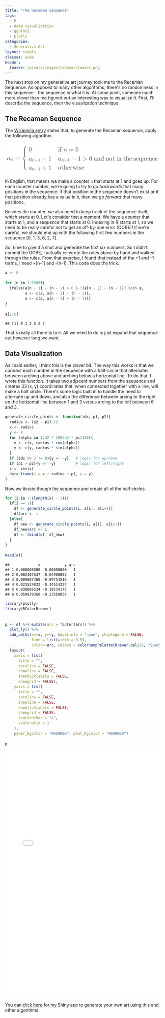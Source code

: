```yaml
---
title: "The Recaman Sequence"
tags:
  - R
  - data visualization
  - ggplot2
  - plotly
categories:
  - Generative Art
layout: single
classes: wide
header:
  teaser: /assets/images/recaman/teaser.png
---
```




The next stop on my generative art journey took me to the Recaman Sequence. As opposed to many other algorithms, there's no randomness in this sequence - the sequence is what it is. At some point, someone much more clever than me figured out an interesting way to visualize it. First, I'll describe the sequence, then the visualization technique.

## The Recaman Sequence

The [Wikipedia entry](https://en.wikipedia.org/wiki/Recam%C3%A1n%27s_sequence) states that, to generate the Recaman sequence, apply the following algorithm.

![](/assets/images/recaman/recaman.png)

In English, that means we make a counter `n` that starts at 1 and goes up. For each counter number, we're going to try to go *backwards* that many positions in the sequence. If that position in the sequence doesn't exist or if that position already has a value in it, then we go *forward* that many positions.

Besides the counter, we also need to keep track of the sequence itself, which starts at 0. Let's consider that a moment. We have a counter that starts at 1, and a sequence that starts at 0. Indexing in R starts at 1, so we need to be really careful not to get an off-by-one error (OOBE)! If we're careful, we should end up with the following first few numbers in the sequence [0, 1, 3, 6, 2, 7].

So, time to give it a shot and generate the first six numbers. So I didn't commit the OOBE, I actually re-wrote the rules above by hand and walked through the rules. From that exercise, I found that instead of the +1 and -1 terms, I need +[n-1] and -[n-1]. This code does the trick.


```r
a <- 0

for (n in 1:1000){
  ifelse(a[n - 1] - (n - 1) > 0 & !(a[n - 1] - (n - 1)) %in% a,
         a <- c(a, a[n - 1] - (n - 1)),
         a <- c(a, a[n - 1] + (n - 1)))
}

a[1:6]
```

```
## [1] 0 1 3 6 2 7
```

That's really all there is to it. All we need to do is just expand that sequence out however long we want.

## Data Visualization

As I said earlier, I think this is the clever bit. The way this works is that we connect each number in the sequence with a half-circle that alternates between arching above and arching below a horizontal line. To do that, I wrote this function. It takes two adjacent numbers from the sequence and creates 33 (x, y) coordinates that, when connected together with a line, will make a half circle. There's some logic built in to handle the need to alternate up and down, and also the difference between arcing to the right on the horizontal line between 1 and 3 versus arcing to the left between 6 and 3.


```r
generate_circle_points <- function(idx, p1, p2){
  radius <- (p2 - p1) /2
  x <- radius
  y <- 0
  for (alpha in 1:32 * 180/32 * pi/180){
    x <- c(x, radius * cos(alpha))
    y <- c(y, radius * sin(alpha))
  }
  if (idx %% 2 != 0){y <- -y}   # logic for up/down
  if (p1 > p2){y <- -y}         # logic for left/right
  x <- rev(x)
  data.frame(x = x + radius + p1, y = y)
}
```

Now we iterate though the sequence and create all of the half circles.


```r
for (i in 1:(length(a) - 1)){
  if(i == 1){
    df <- generate_circle_points(i, a[i], a[i+1])
    df$arc <- i
  }else{
    df_new <- generate_circle_points(i, a[i], a[i+1])
    df_new$arc <- i
    df <- rbind(df, df_new)
  }
}

head(df)
```

```
##             x           y arc
## 1 0.000000000  0.00000000   1
## 2 0.002407637 -0.04900857   1
## 3 0.009607360 -0.09754516   1
## 4 0.021529832 -0.14514234   1
## 5 0.038060234 -0.19134172   1
## 6 0.059039368 -0.23569837   1
```




```r
library(plotly)
library(RColorBrewer)


p <- df %>% mutate(arc = factor(arc)) %>%
  plot_ly() %>%
  add_paths(x=~x, y=~y, hoverinfo = "none", showlegend = FALSE,
            line = list(width = 0.5),
            color=~arc, colors = colorRampPalette(brewer.pal(10, "Spectral"))(nrow(df))) %>%
  layout(
    xaxis = list(
      title = "",
      zeroline = FALSE,
      showline = FALSE,
      showticklabels = FALSE,
      showgrid = FALSE),
    yaxis = list(
      title = "",
      zeroline = FALSE,
      showline = FALSE,
      showticklabels = FALSE,
      showgrid = FALSE,
      scaleanchor = "x",
      scaleratio = 1
    ),
    paper_bgcolor = "#000000", plot_bgcolor = "#000000")

p
```

<iframe src="/assets/images/recaman/p1.html" width="100%" height="800" id="igraph" scrolling="no" seamless="seamless" frameBorder="0"> </iframe>

You can [click here](https://cxxidemo.shinyapps.io/genart/) for my Shiny app to generate your own art using this and other algorithms.
